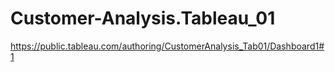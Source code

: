 # Customer-Analysis.Tableau_01
https://public.tableau.com/authoring/CustomerAnalysis_Tab01/Dashboard1#1
